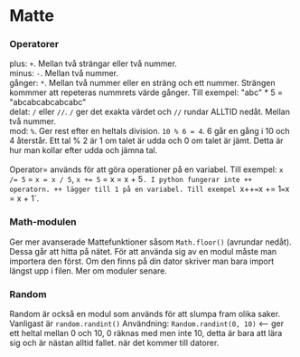 # Matte

### Operatorer
plus: `+`. Mellan två strängar eller två nummer.<br>
minus: `-`. Mellan två nummer.<br>
gånger: `*`. Mellan två nummer eller en sträng och ett nummer. Strängen kommmer att repeteras nummrets värde gånger. Till exempel: "abc" * 5 = "abcabcabcabcabc"<br>
delat: `/` eller `//`. `/` ger det exakta värdet och `//` rundar ALLTID nedåt. Mellan två nummer.<br>
mod: `%`. Ger rest efter en heltals division. `10 % 6 = 4`. 6 går en gång i 10 och 4 återstår. Ett tal % 2 är 1 om talet är udda och 0 om talet är jämt. Detta är hur man kollar efter udda och jämna tal.<br>
<br>
Operator= används för att göra operationer på en variabel. Till exempel: `x /= 5` = `x = x / 5`, `x += 5` = x = x + 5`. I python fungerar inte ++ operatorn. ++ lägger till 1 på en variabel. Till exempel `x++` = `x += 1` = `x = x + 1`.
### Math-modulen
Ger mer avanserade Mattefunktioner såsom `Math.floor()` (avrundar nedåt). Dessa går att hitta på nätet. För att använda sig av en modul måste man importera den först. Om den finns på din dator skriver man bara import <namn> längst upp i filen. Mer om moduler senare.

### Random
Random är också en modul som används för att slumpa fram olika saker. Vanligast är `random.randint()` Användning: `Random.randint(0, 10)` <-- ger ett heltal mellan 0 och 10, 0 räknas med men inte 10, detta är bara att lära sig och är nästan alltid fallet. när det kommer till datorer.
